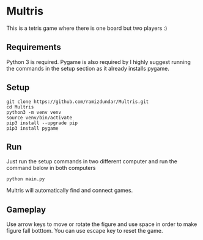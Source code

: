 # Multris
This is a tetris game where there is one board but two players :)

## Requirements
Python 3 is required. Pygame is also required by I highly suggest running the commands in the setup section as it already installs pygame.

## Setup
```
git clone https://github.com/ramizdundar/Multris.git
cd Multris
python3 -m venv venv
source venv/bin/activate
pip3 install --upgrade pip
pip3 install pygame
```

## Run
Just run the setup commands in two different computer and run the command below in both computers
```
python main.py
```
Multris will automatically find and connect games.

## Gameplay
Use arrow keys to move or rotate the figure and use space in order to make figure fall botttom. You can use escape key to reset the game.
